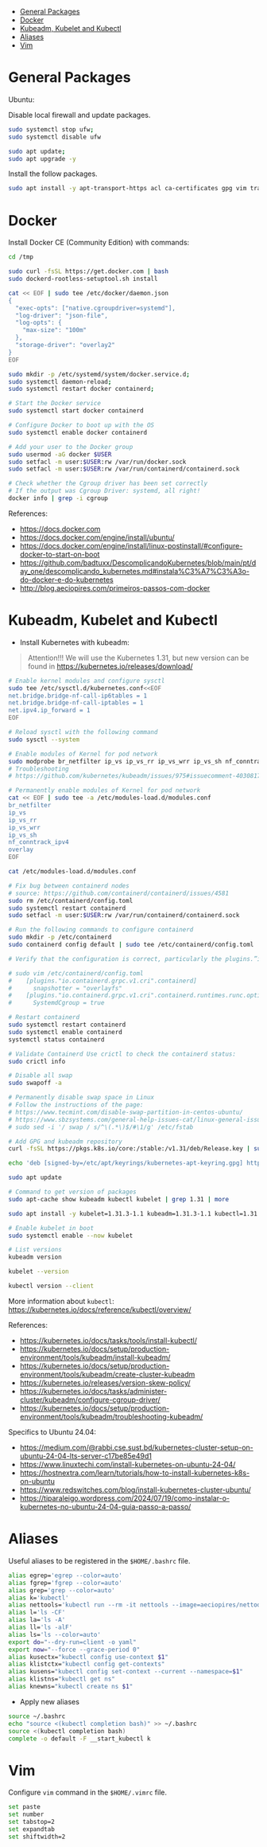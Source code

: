 <!-- TOC -->

- [General Packages](#general-packages)
- [Docker](#docker)
- [Kubeadm, Kubelet and Kubectl](#kubeadm-kubelet-and-kubectl)
- [Aliases](#aliases)
- [Vim](#vim)

<!-- TOC -->

# General Packages

Ubuntu:

Disable local firewall and update packages.

```bash
sudo systemctl stop ufw;
sudo systemctl disable ufw

sudo apt update;
sudo apt upgrade -y
```

Install the follow packages.

```bash
sudo apt install -y apt-transport-https acl ca-certificates gpg vim traceroute telnet tcpdump elinks curl wget openssl netcat-openbsd net-tools jq etcd-client uidmap
```

# Docker

Install Docker CE (Community Edition) with commands:

```bash
cd /tmp

sudo curl -fsSL https://get.docker.com | bash
sudo dockerd-rootless-setuptool.sh install

cat << EOF | sudo tee /etc/docker/daemon.json
{
  "exec-opts": ["native.cgroupdriver=systemd"],
  "log-driver": "json-file",
  "log-opts": {
    "max-size": "100m"
  },
  "storage-driver": "overlay2"
}
EOF

sudo mkdir -p /etc/systemd/system/docker.service.d;
sudo systemctl daemon-reload;
sudo systemctl restart docker containerd;

# Start the Docker service
sudo systemctl start docker containerd

# Configure Docker to boot up with the OS
sudo systemctl enable docker containerd

# Add your user to the Docker group
sudo usermod -aG docker $USER
sudo setfacl -m user:$USER:rw /var/run/docker.sock
sudo setfacl -m user:$USER:rw /var/run/containerd/containerd.sock

# Check whether the Cgroup driver has been set correctly
# If the output was Cgroup Driver: systemd, all right!
docker info | grep -i cgroup
```

References:

* https://docs.docker.com
* https://docs.docker.com/engine/install/ubuntu/
* https://docs.docker.com/engine/install/linux-postinstall/#configure-docker-to-start-on-boot
* https://github.com/badtuxx/DescomplicandoKubernetes/blob/main/pt/day_one/descomplicando_kubernetes.md#instala%C3%A7%C3%A3o-do-docker-e-do-kubernetes
* http://blog.aeciopires.com/primeiros-passos-com-docker

# Kubeadm, Kubelet and Kubectl

* Install Kubernetes with kubeadm:

> Attention!!! We will use the Kubernetes 1.31, but new version can be found in https://kubernetes.io/releases/download/

```bash
# Enable kernel modules and configure sysctl
sudo tee /etc/sysctl.d/kubernetes.conf<<EOF
net.bridge.bridge-nf-call-ip6tables = 1
net.bridge.bridge-nf-call-iptables = 1
net.ipv4.ip_forward = 1
EOF

# Reload sysctl with the following command
sudo sysctl --system

# Enable modules of Kernel for pod network
sudo modprobe br_netfilter ip_vs ip_vs_rr ip_vs_wrr ip_vs_sh nf_conntrack_ipv4 overlay
# Troubleshooting
# https://github.com/kubernetes/kubeadm/issues/975#issuecomment-403081740

# Permanently enable modules of Kernel for pod network
cat << EOF | sudo tee -a /etc/modules-load.d/modules.conf
br_netfilter
ip_vs
ip_vs_rr
ip_vs_wrr
ip_vs_sh
nf_conntrack_ipv4
overlay 
EOF

cat /etc/modules-load.d/modules.conf

# Fix bug between containerd nodes
# source: https://github.com/containerd/containerd/issues/4581
sudo rm /etc/containerd/config.toml
sudo systemctl restart containerd
sudo setfacl -m user:$USER:rw /var/run/containerd/containerd.sock

# Run the following commands to configure containerd
sudo mkdir -p /etc/containerd
sudo containerd config default | sudo tee /etc/containerd/config.toml

# Verify that the configuration is correct, particularly the plugins.”io.containerd.grpc.v1.cri” section. Ensure the sandbox_image is properly set:

# sudo vim /etc/containerd/config.toml
#    [plugins."io.containerd.grpc.v1.cri".containerd]
#      snapshotter = "overlayfs"
#    [plugins."io.containerd.grpc.v1.cri".containerd.runtimes.runc.options]
#      SystemdCgroup = true

# Restart containerd
sudo systemctl restart containerd
sudo systemctl enable containerd
systemctl status containerd

# Validate Containerd Use crictl to check the containerd status:
sudo crictl info

# Disable all swap
sudo swapoff -a

# Permanently disable swap space in Linux
# Follow the instructions of the page: 
# https://www.tecmint.com/disable-swap-partition-in-centos-ubuntu/
# https://www.sbzsystems.com/general-help-issues-cat/linux-general-issues/disable-swap-memory-on-linux-server/
# sudo sed -i '/ swap / s/^\(.*\)$/#\1/g' /etc/fstab

# Add GPG and kubeadm repository
curl -fsSL https://pkgs.k8s.io/core:/stable:/v1.31/deb/Release.key | sudo gpg --dearmor -o /etc/apt/keyrings/kubernetes-apt-keyring.gpg

echo 'deb [signed-by=/etc/apt/keyrings/kubernetes-apt-keyring.gpg] https://pkgs.k8s.io/core:/stable:/v1.31/deb/ /' | sudo tee /etc/apt/sources.list.d/kubernetes.list

sudo apt update

# Command to get version of packages
sudo apt-cache show kubeadm kubectl kubelet | grep 1.31 | more

sudo apt install -y kubelet=1.31.3-1.1 kubeadm=1.31.3-1.1 kubectl=1.31.3-1.1

# Enable kubelet in boot
sudo systemctl enable --now kubelet

# List versions
kubeadm version

kubelet --version

kubectl version --client
```

More information about ``kubectl``: https://kubernetes.io/docs/reference/kubectl/overview/

References:

* https://kubernetes.io/docs/tasks/tools/install-kubectl/
* https://kubernetes.io/docs/setup/production-environment/tools/kubeadm/install-kubeadm/
* https://kubernetes.io/docs/setup/production-environment/tools/kubeadm/create-cluster-kubeadm
* https://kubernetes.io/releases/version-skew-policy/
* https://kubernetes.io/docs/tasks/administer-cluster/kubeadm/configure-cgroup-driver/
* https://kubernetes.io/docs/setup/production-environment/tools/kubeadm/troubleshooting-kubeadm/

Specifics to Ubuntu 24.04:

* https://medium.com/@rabbi.cse.sust.bd/kubernetes-cluster-setup-on-ubuntu-24-04-lts-server-c17be85e49d1
* https://www.linuxtechi.com/install-kubernetes-on-ubuntu-24-04/
* https://hostnextra.com/learn/tutorials/how-to-install-kubernetes-k8s-on-ubuntu
* https://www.redswitches.com/blog/install-kubernetes-cluster-ubuntu/
* https://tiparaleigo.wordpress.com/2024/07/19/como-instalar-o-kubernetes-no-ubuntu-24-04-guia-passo-a-passo/

# Aliases

Useful aliases to be registered in the ``$HOME/.bashrc`` file.

```bash
alias egrep='egrep --color=auto'
alias fgrep='fgrep --color=auto'
alias grep='grep --color=auto'
alias k='kubectl'
alias nettools='kubectl run --rm -it nettools --image=aeciopires/nettools:2.0.0 -n default -- bash'
alias l='ls -CF'
alias la='ls -A'
alias ll='ls -alF'
alias ls='ls --color=auto'
export do="--dry-run=client -o yaml"
export now="--force --grace-period 0"
alias kusectx="kubectl config use-context $1"
alias klistctx="kubectl config get-contexts"
alias kusens="kubectl config set-context --current --namespace=$1"
alias klistns="kubectl get ns"
alias knewns="kubectl create ns $1"
```

* Apply new aliases

```bash
source ~/.bashrc
echo "source <(kubectl completion bash)" >> ~/.bashrc
source <(kubectl completion bash)
complete -o default -F __start_kubectl k
```

# Vim

Configure ``vim`` command in the ``$HOME/.vimrc`` file.

```bash
set paste
set number
set tabstop=2
set expandtab
set shiftwidth=2
```
